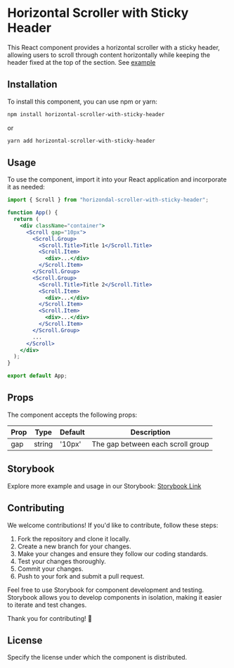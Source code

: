 
# Horizontal Scroller with Sticky Header

This React component provides a horizontal scroller with a sticky header, allowing users to scroll through content horizontally while keeping the header fixed at the top of the section. See [example](https://main--65cf9b0ccca8d3df5beff2f8.chromatic.com/?path=/story/scroll--story)

## Installation

To install this component, you can use npm or yarn:

```bash
npm install horizontal-scroller-with-sticky-header
```

or

```bash
yarn add horizontal-scroller-with-sticky-header
```

## Usage

To use the component, import it into your React application and incorporate it as needed:

```jsx
import { Scroll } from "horizondal-scroller-with-sticky-header";

function App() {
  return (
    <div className="container">
      <Scroll gap="10px">
        <Scroll.Group>
          <Scroll.Title>Title 1</Scroll.Title>
          <Scroll.Item>
            <div>...</div>
          </Scroll.Item>
        </Scroll.Group>
        <Scroll.Group>
          <Scroll.Title>Title 2</Scroll.Title>
          <Scroll.Item>
            <div>...</div>
          </Scroll.Item>
          <Scroll.Item>
            <div>...</div>
          </Scroll.Item>
        </Scroll.Group>
        ...
      </Scroll>
    </div>
  );
}

export default App;
```

## Props

The component accepts the following props:

| Prop | Type   | Default | Description                       |
| ---- | ------ | ------- | --------------------------------- |
| gap  | string | '10px'  | The gap between each scroll group |

## Storybook

Explore more example and usage in our Storybook: [Storybook Link](https://main--65cf9b0ccca8d3df5beff2f8.chromatic.com/?path=/story/scroll--story)

## Contributing

We welcome contributions! If you'd like to contribute, follow these steps:

1. Fork the repository and clone it locally.
2. Create a new branch for your changes.
3. Make your changes and ensure they follow our coding standards.
4. Test your changes thoroughly.
5. Commit your changes.
6. Push to your fork and submit a pull request.

Feel free to use Storybook for component development and testing. Storybook allows you to develop components in isolation, making it easier to iterate and test changes.

Thank you for contributing! 🎉

## License

Specify the license under which the component is distributed.
